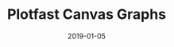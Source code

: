 ---
title: Plotfast Canvas Graphs
date: "2019-01-05"
image: "../img/plotfast-plot.png"
featured: true
summary: Fast canvas-based in-browser plotting library capable of handling 10's of millions of points
---